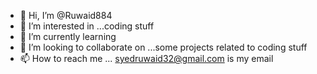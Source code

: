 - 👋 Hi, I’m @Ruwaid884
- 👀 I’m interested in ...coding stuff
- 🌱 I’m currently learning 
- 💞️ I’m looking to collaborate on ...some projects related to coding stuff
- 📫 How to reach me ... syedruwaid32@gmail.com is my email 

<!---
Ruwaid884/Ruwaid884 is a ✨ special ✨ repository because its `README.md` (this file) appears on your GitHub profile.
You can click the Preview link to take a look at your changes.
--->
